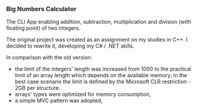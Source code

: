### Big Numbers Calculator
The CLI App enabling addition, subtraction, multiplication and division (with floating point) of two integers.

The original project was created as an assignment on my studies in C++. I decided to rewrite it, developing my C# / .NET skills.

In comparison with the old version:
- the limit of the integers' length was increased from 1000 to the practical limit of an array length which depends on the available memory; in the best case scenario the limit is defined by the Microsoft CLR restriction - 2GB per structure.
- arrays' types were optimized for memory consumption,
- a simple MVC pattern was adopted,
